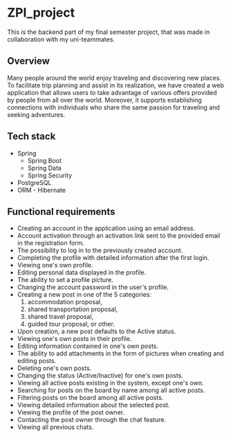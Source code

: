 # ZPI_project

This is the backend part of my final semester project, that was made in collaboration with my uni-teammates. 

## Overview 

Many people around the world enjoy traveling and discovering new places. To facilitate trip planning and assist in its realization, we have created a web application that allows users to take advantage of various offers provided by people from all over the world. Moreover, it supports establishing connections with individuals who share the same passion for traveling and seeking adventures.

## Tech stack
- Spring
  - Spring Boot
  - Spring Data
  - Spring Security
- PostgreSQL
- ORM - Hibernate

## Functional requirements

- Creating an account in the application using an email address.
- Account activation through an activation link sent to the provided email in the registration form.
- The possibility to log in to the previously created account.
- Completing the profile with detailed information after the first login.
- Viewing one's own profile.
- Editing personal data displayed in the profile.
- The ability to set a profile picture.
- Changing the account password in the user's profile.
- Creating a new post in one of the 5 categories:
  1. accommodation proposal,
  2. shared transportation proposal,
  3. shared travel proposal,
  4. guided tour proposal, or other.
- Upon creation, a new post defaults to the Active status.
- Viewing one's own posts in their profile.
- Editing information contained in one's own posts.
- The ability to add attachments in the form of pictures when creating and editing posts.
- Deleting one's own posts.
- Changing the status (Active/Inactive) for one's own posts.
- Viewing all active posts existing in the system, except one's own.
- Searching for posts on the board by name among all active posts.
- Filtering posts on the board among all active posts.
- Viewing detailed information about the selected post.
- Viewing the profile of the post owner.
- Contacting the post owner through the chat feature.
- Viewing all previous chats.
